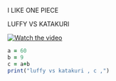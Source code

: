 I LIKE ONE PIECE

LUFFY VS KATAKURI

[![Watch the video](https://user-images.githubusercontent.com/112947562/188631403-2ee6c094-0cdb-478e-bb07-3d08ae0b5e81.png)](https://www.youtube.com/watch?v=OYB2bgjBS4I)

```ruby
a = 60
b = 9
c = a+b
print("luffy vs katakuri , c ,")
```
